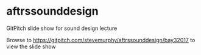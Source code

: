 # aftrssounddesign
GitPitch slide show for sound design lecture

Browse to https://gitpitch.com/stevemurphy/aftrssounddesign/bay32017 to view the slide show
